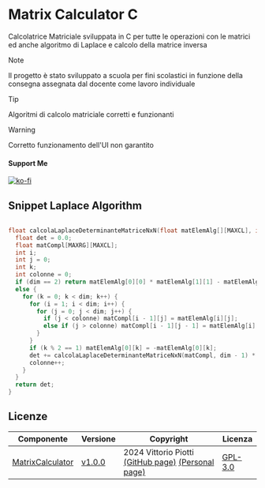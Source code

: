 # Matrix Calculator C



Calcolatrice Matriciale sviluppata in C per tutte le operazioni con le matrici ed anche algoritmo di Laplace e calcolo della matrice inversa



> [!NOTE]
> Il progetto è stato sviluppato a scuola per fini scolastici in funzione della consegna assegnata dal docente come lavoro individuale



> [!TIP]
> Algoritmi di calcolo matriciale corretti e funzionanti

> [!WARNING]
> Corretto funzionamento dell'UI non garantito

#### Support Me


[![ko-fi](https://ko-fi.com/img/githubbutton_sm.svg)](https://ko-fi.com/P5P012BC8U)


## Snippet Laplace Algorithm

```c

float calcolaLaplaceDeterminanteMatriceNxN(float matElemAlg[][MAXCL], int dim) {
  float det = 0.0;
  float matCompl[MAXRG][MAXCL];
  int i;
  int j = 0;
  int k;
  int colonne = 0;
  if (dim == 2) return matElemAlg[0][0] * matElemAlg[1][1] - matElemAlg[0][1] * matElemAlg[1][0];
  else {
    for (k = 0; k < dim; k++) {
      for (i = 1; i < dim; i++) {
        for (j = 0; j < dim; j++) {
          if (j < colonne) matCompl[i - 1][j] = matElemAlg[i][j];
          else if (j > colonne) matCompl[i - 1][j - 1] = matElemAlg[i][j];
        }
      }
      if (k % 2 == 1) matElemAlg[0][k] = -matElemAlg[0][k];
      det += calcolaLaplaceDeterminanteMatriceNxN(matCompl, dim - 1) * matElemAlg[0][k];
      colonne++;
    }
  }
  return det;
}

```

## Licenze

| Componente         | Versione  | Copyright                         | Licenza                                                       |
|--------------------|-----------|-----------------------------------|---------------------------------------------------------------|
| [MatrixCalculator](https://github.com/vittorioPiotti/MatrixCalculator-C) | [v1.0.0](https://github.com/vittorioPiotti/MatrixCalculator-C/releases/tag/v1.0.0)    | 2024 Vittorio Piotti [(GitHub page)](https://github.com/vittorioPiotti) [(Personal page)](https://vittoriopiotti.altervista.org/)            | [GPL-3.0 ](https://github.com/vittorioPiotti/MatrixCalculator-C/blob/main/LICENSE.md) |

